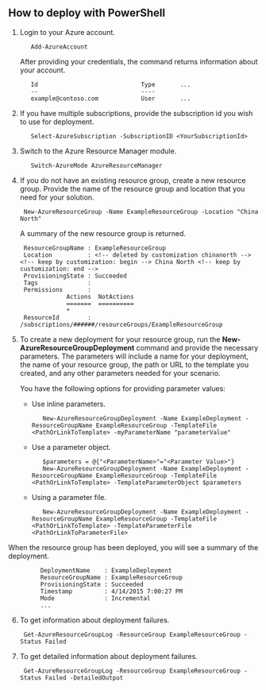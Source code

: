 ## How to deploy with PowerShell

1. Login to your Azure account.

          Add-AzureAccount

   After providing your credentials, the command returns information about your account.

          Id                             Type       ...
          --                             ----    
          example@contoso.com            User       ...   

2. If you have multiple subscriptions, provide the subscription id you wish to use for deployment. 

          Select-AzureSubscription -SubscriptionID <YourSubscriptionId>

3. Switch to the Azure Resource Manager module.

          Switch-AzureMode AzureResourceManager

4. If you do not have an existing resource group, create a new resource group. Provide the name of the resource group and location that you need for your solution.

        New-AzureResourceGroup -Name ExampleResourceGroup -Location "China North"

   A summary of the new resource group is returned.

        ResourceGroupName : ExampleResourceGroup
        Location          : <!-- deleted by customization chinanorth --><!-- keep by customization: begin --> China North <!-- keep by customization: end -->
        ProvisioningState : Succeeded
        Tags              :
        Permissions       :
                    Actions  NotActions
                    =======  ==========
                    *
        ResourceId        : /subscriptions/######/resourceGroups/ExampleResourceGroup

5. To create a new deployment for your resource group, run the **New-AzureResourceGroupDeployment** command and provide the necessary parameters. The parameters will include a name for your deployment, the name of your resource group, the path or URL to the template you created, and any other parameters needed for your scenario. 
   
   You have the following options for providing parameter values: 
   
   - Use inline parameters.

            New-AzureResourceGroupDeployment -Name ExampleDeployment -ResourceGroupName ExampleResourceGroup -TemplateFile <PathOrLinkToTemplate> -myParameterName "parameterValue"

   - Use a parameter object.

            $parameters = @{"<ParameterName>"="<Parameter Value>"}
            New-AzureResourceGroupDeployment -Name ExampleDeployment -ResourceGroupName ExampleResourceGroup -TemplateFile <PathOrLinkToTemplate> -TemplateParameterObject $parameters

   - Using a parameter file.

            New-AzureResourceGroupDeployment -Name ExampleDeployment -ResourceGroupName ExampleResourceGroup -TemplateFile <PathOrLinkToTemplate> -TemplateParameterFile <PathOrLinkToParameterFile>

  When the resource group has been deployed, you will see a summary of the deployment.

             DeploymentName    : ExampleDeployment
             ResourceGroupName : ExampleResourceGroup
             ProvisioningState : Succeeded
             Timestamp         : 4/14/2015 7:00:27 PM
             Mode              : Incremental
             ...

6. To get information about deployment failures.

        Get-AzureResourceGroupLog -ResourceGroup ExampleResourceGroup -Status Failed

7. To get detailed information about deployment failures.

        Get-AzureResourceGroupLog -ResourceGroup ExampleResourceGroup -Status Failed -DetailedOutput
